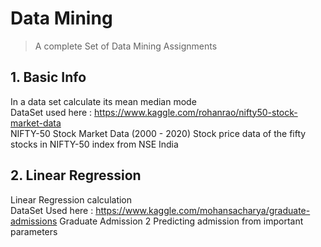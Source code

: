 # Data Mining 
> A complete Set of Data Mining Assignments

## 1. Basic Info
In a data set calculate its mean median mode<br>
DataSet used here : https://www.kaggle.com/rohanrao/nifty50-stock-market-data <br>
NIFTY-50 Stock Market Data (2000 - 2020)
Stock price data of the fifty stocks in NIFTY-50 index from NSE India

## 2. Linear Regression
Linear Regression calculation <br>
DataSet Used here : https://www.kaggle.com/mohansacharya/graduate-admissions
Graduate Admission 2
Predicting admission from important parameters
